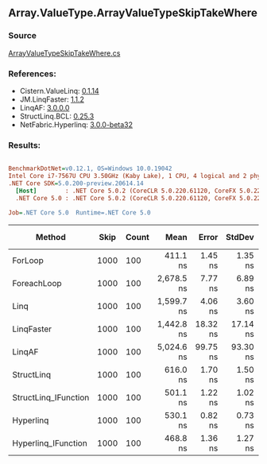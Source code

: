 ﻿## Array.ValueType.ArrayValueTypeSkipTakeWhere

### Source
[ArrayValueTypeSkipTakeWhere.cs](../LinqBenchmarks/Array/ValueType/ArrayValueTypeSkipTakeWhere.cs)

### References:
- Cistern.ValueLinq: [0.1.14](https://www.nuget.org/packages/Cistern.ValueLinq/0.1.14)
- JM.LinqFaster: [1.1.2](https://www.nuget.org/packages/JM.LinqFaster/1.1.2)
- LinqAF: [3.0.0.0](https://www.nuget.org/packages/LinqAF/3.0.0.0)
- StructLinq.BCL: [0.25.3](https://www.nuget.org/packages/StructLinq.BCL/0.25.3)
- NetFabric.Hyperlinq: [3.0.0-beta32](https://www.nuget.org/packages/NetFabric.Hyperlinq/3.0.0-beta32)

### Results:
``` ini

BenchmarkDotNet=v0.12.1, OS=Windows 10.0.19042
Intel Core i7-7567U CPU 3.50GHz (Kaby Lake), 1 CPU, 4 logical and 2 physical cores
.NET Core SDK=5.0.200-preview.20614.14
  [Host]        : .NET Core 5.0.2 (CoreCLR 5.0.220.61120, CoreFX 5.0.220.61120), X64 RyuJIT
  .NET Core 5.0 : .NET Core 5.0.2 (CoreCLR 5.0.220.61120, CoreFX 5.0.220.61120), X64 RyuJIT

Job=.NET Core 5.0  Runtime=.NET Core 5.0  

```
|               Method | Skip | Count |       Mean |    Error |   StdDev | Ratio | RatioSD |  Gen 0 | Gen 1 | Gen 2 | Allocated |
|--------------------- |----- |------ |-----------:|---------:|---------:|------:|--------:|-------:|------:|------:|----------:|
|              ForLoop | 1000 |   100 |   411.1 ns |  1.45 ns |  1.35 ns |  1.00 |    0.00 |      - |     - |     - |         - |
|          ForeachLoop | 1000 |   100 | 2,678.5 ns |  7.77 ns |  6.89 ns |  6.51 |    0.03 | 0.0153 |     - |     - |      32 B |
|                 Linq | 1000 |   100 | 1,599.7 ns |  4.06 ns |  3.60 ns |  3.89 |    0.02 | 0.1183 |     - |     - |     248 B |
|           LinqFaster | 1000 |   100 | 1,442.8 ns | 18.32 ns | 17.14 ns |  3.51 |    0.04 | 6.7329 |     - |     - |   14096 B |
|               LinqAF | 1000 |   100 | 5,024.6 ns | 99.75 ns | 93.30 ns | 12.22 |    0.24 |      - |     - |     - |         - |
|           StructLinq | 1000 |   100 |   616.0 ns |  1.70 ns |  1.50 ns |  1.50 |    0.00 | 0.0458 |     - |     - |      96 B |
| StructLinq_IFunction | 1000 |   100 |   501.1 ns |  1.22 ns |  1.02 ns |  1.22 |    0.01 |      - |     - |     - |         - |
|            Hyperlinq | 1000 |   100 |   530.1 ns |  0.82 ns |  0.73 ns |  1.29 |    0.00 |      - |     - |     - |         - |
|  Hyperlinq_IFunction | 1000 |   100 |   468.8 ns |  1.36 ns |  1.27 ns |  1.14 |    0.01 |      - |     - |     - |         - |
